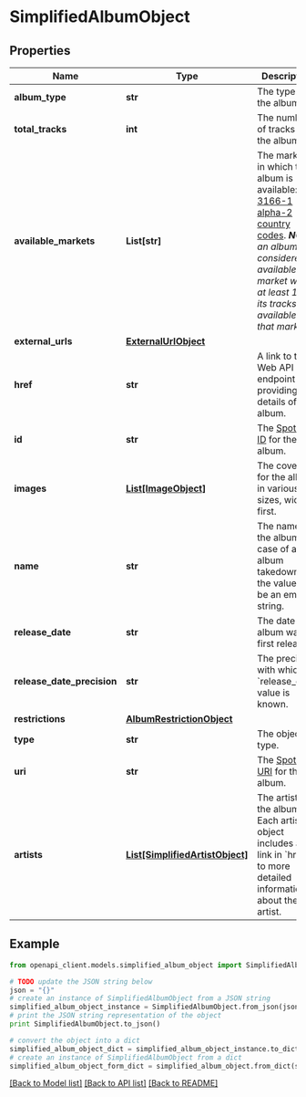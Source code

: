 # SimplifiedAlbumObject


## Properties
Name | Type | Description | Notes
------------ | ------------- | ------------- | -------------
**album_type** | **str** | The type of the album.  | 
**total_tracks** | **int** | The number of tracks in the album. | 
**available_markets** | **List[str]** | The markets in which the album is available: [ISO 3166-1 alpha-2 country codes](http://en.wikipedia.org/wiki/ISO_3166-1_alpha-2). _**NOTE**: an album is considered available in a market when at least 1 of its tracks is available in that market._  | 
**external_urls** | [**ExternalUrlObject**](ExternalUrlObject.md) |  | 
**href** | **str** | A link to the Web API endpoint providing full details of the album.  | 
**id** | **str** | The [Spotify ID](/documentation/web-api/concepts/spotify-uris-ids) for the album.  | 
**images** | [**List[ImageObject]**](ImageObject.md) | The cover art for the album in various sizes, widest first.  | 
**name** | **str** | The name of the album. In case of an album takedown, the value may be an empty string.  | 
**release_date** | **str** | The date the album was first released.  | 
**release_date_precision** | **str** | The precision with which &#x60;release_date&#x60; value is known.  | 
**restrictions** | [**AlbumRestrictionObject**](AlbumRestrictionObject.md) |  | [optional] 
**type** | **str** | The object type.  | 
**uri** | **str** | The [Spotify URI](/documentation/web-api/concepts/spotify-uris-ids) for the album.  | 
**artists** | [**List[SimplifiedArtistObject]**](SimplifiedArtistObject.md) | The artists of the album. Each artist object includes a link in &#x60;href&#x60; to more detailed information about the artist.  | 

## Example

```python
from openapi_client.models.simplified_album_object import SimplifiedAlbumObject

# TODO update the JSON string below
json = "{}"
# create an instance of SimplifiedAlbumObject from a JSON string
simplified_album_object_instance = SimplifiedAlbumObject.from_json(json)
# print the JSON string representation of the object
print SimplifiedAlbumObject.to_json()

# convert the object into a dict
simplified_album_object_dict = simplified_album_object_instance.to_dict()
# create an instance of SimplifiedAlbumObject from a dict
simplified_album_object_form_dict = simplified_album_object.from_dict(simplified_album_object_dict)
```
[[Back to Model list]](../README.md#documentation-for-models) [[Back to API list]](../README.md#documentation-for-api-endpoints) [[Back to README]](../README.md)


